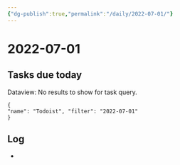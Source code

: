 ```yaml
---
{"dg-publish":true,"permalink":"/daily/2022-07-01/"}
---
```


# 2022-07-01

## Tasks due today

<div><div class="dataview dataview-error-box"><p class="dataview dataview-error-message">Dataview: No results to show for task query.</p></div></div>



```todoist 
{ 
"name": "Todoist", "filter": "2022-07-01" 
} 
```

## Log
- 